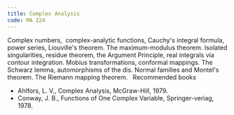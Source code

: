 ```yaml
---
title: Complex Analysis
code: MA 224
---
```

Complex numbers,  complex-analytic functions, Cauchy's integral formula,  power
series, Liouville's theorem. The maximum-modulus theorem. Isolated
singularities, residue theorem, the Argument Principle, real integrals via
contour integration. Mobius transformations, conformal mappings. The Schwarz
lemma, automorphisms of the dis. Normal families and Montel's theorem. The
Riemann mapping theorem.
 
Recommended books

* Ahlfors, L. V., Complex Analysis, McGraw-Hill, 1979.
* Conway, J. B., Functions of One Complex Variable, Springer-veriag, 1978.

